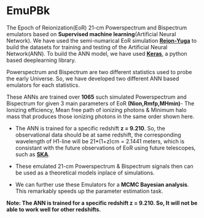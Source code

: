 # EmuPBk
 The Epoch of Reionization(EoR) 21-cm Powerspectrum and Bispectrum emulators based on **Supervised machine learning**(Artificial Neural Network). We have used the semi-numarical 
EoR simulation **[Reion-Yuga](https://github.com/rajeshmondal18/ReionYuga)** to build the datasets for training and testing of the Artificial Neural Network(ANN). To build the ANN model, we have used 
**[Keras](https://keras.io/)**, a python based deeplearning library.

Powerspectrum and Bispectrum are two different statistics used to probe the early Universe. So, we have developed two different
ANN based emulators for each statistics.

These ANNs are trained over **1065** such simulated Powerspectrum and Bispectrum for given 3 main parameters of EoR
**(Nion,Rmfp,MHmin)**- The Ionizing efficiency, Mean free path of ionizing photons & Minimum halo mass 
that produces those ionizing photons in the same order shown here.

* The ANN is trained for a specific redshift **z = 9.210**. So, the observational data should be at same redshift, the
 corresponding wavelength of H1-line will be 21*(1+z)cm = 2.1441 meters, which is consistant with the future 
 observations of EoR using future telescopes, such as **[SKA](https://www.skatelescope.org/)**. 
 
* These emulated 21-cm Powerspectrum & Bispectrum signals then can be used as a theoretical models inplace of simulations.

* We can further use these Emulators for a **MCMC Bayesian analysis**. This remarkably speeds up the parameter estimation task.


**Note: The ANN is trained for a specific redshift z = 9.210. So, It will not be able to work well for other redshifts.**


 

 

 

